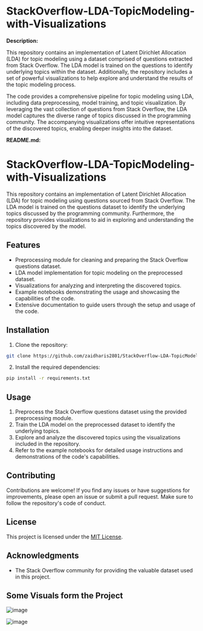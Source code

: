 # StackOverflow-LDA-TopicModeling-with-Visualizations

**Description:**

This repository contains an implementation of Latent Dirichlet Allocation (LDA) for topic modeling using a dataset comprised of questions extracted from Stack Overflow. The LDA model is trained on the questions to identify underlying topics within the dataset. Additionally, the repository includes a set of powerful visualizations to help explore and understand the results of the topic modeling process.

The code provides a comprehensive pipeline for topic modeling using LDA, including data preprocessing, model training, and topic visualization. By leveraging the vast collection of questions from Stack Overflow, the LDA model captures the diverse range of topics discussed in the programming community. The accompanying visualizations offer intuitive representations of the discovered topics, enabling deeper insights into the dataset.

**README.md:**

# StackOverflow-LDA-TopicModeling-with-Visualizations

This repository contains an implementation of Latent Dirichlet Allocation (LDA) for topic modeling using questions sourced from Stack Overflow. The LDA model is trained on the questions dataset to identify the underlying topics discussed by the programming community. Furthermore, the repository provides visualizations to aid in exploring and understanding the topics discovered by the model.

## Features

- Preprocessing module for cleaning and preparing the Stack Overflow questions dataset.
- LDA model implementation for topic modeling on the preprocessed dataset.
- Visualizations for analyzing and interpreting the discovered topics.
- Example notebooks demonstrating the usage and showcasing the capabilities of the code.
- Extensive documentation to guide users through the setup and usage of the code.

## Installation

1. Clone the repository:

```bash
git clone https://github.com/zaidharis2801/StackOverflow-LDA-TopicModeling-with-Visualizations.git
```

2. Install the required dependencies:

```bash
pip install -r requirements.txt
```

## Usage

1. Preprocess the Stack Overflow questions dataset using the provided preprocessing module.
2. Train the LDA model on the preprocessed dataset to identify the underlying topics.
3. Explore and analyze the discovered topics using the visualizations included in the repository.
4. Refer to the example notebooks for detailed usage instructions and demonstrations of the code's capabilities.

## Contributing

Contributions are welcome! If you find any issues or have suggestions for improvements, please open an issue or submit a pull request. Make sure to follow the repository's code of conduct.

## License

This project is licensed under the [MIT License](LICENSE).

## Acknowledgments

- The Stack Overflow community for providing the valuable dataset used in this project.
## Some Visuals form the Project
![image](https://github.com/zaidharis2801/StackOverflow-LDA-TopicModeling-with-Visualizations/assets/74443360/fd9f9db7-70e0-4092-8ceb-c1504d589280)




![image](https://github.com/zaidharis2801/StackOverflow-LDA-TopicModeling-with-Visualizations/assets/74443360/dce60e82-d918-44bd-92ac-f9f2565032f0)

